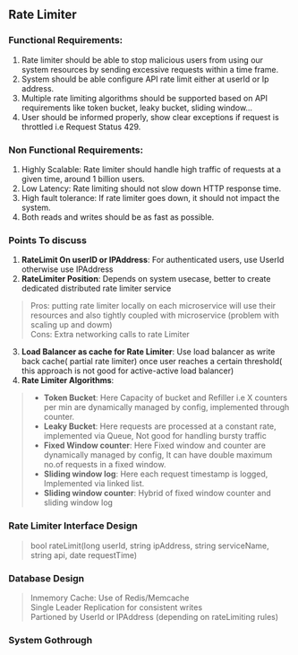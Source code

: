 ## Rate Limiter

### Functional Requirements:
1. Rate limiter should be able to stop malicious users from using our system resources by sending excessive requests within a time frame.
2. System should be able configure API rate limit either at userId or Ip address.
3. Multiple rate limiting algorithms should be supported based on API requirements like token bucket, leaky bucket, sliding window…
4. User should be informed properly, show clear exceptions if request is throttled i.e Request Status 429.

### Non Functional Requirements:
1. Highly Scalable: Rate limiter should handle high traffic of requests at a given time, around 1 billion users. 
2. Low Latency: Rate limiting should not slow down HTTP response time.
3. High fault tolerance: If rate limiter goes down, it should not impact the system.
4. Both reads and writes should be as fast as possible. 

### Points To discuss
1. **RateLimit On userID or IPAddress**: For authenticated users, use UserId otherwise use IPAddress
2. **RateLimiter Position**: Depends on system usecase, better to create dedicated distributed rate limiter service
> Pros: putting rate limiter locally on each microservice will use their resources and also tightly coupled with microservice (problem with scaling up and dowm)<br>
> Cons: Extra networking calls to rate Limiter
3. **Load Balancer as cache for Rate Limiter**: Use load balancer as write back cache( partial rate limiter) once user reaches a certain threshold( this approach is not good for active-active load balancer)
4. **Rate Limiter Algorithms**: 
> - **Token Bucket**: Here Capacity of bucket and Refiller i.e X counters per min are dynamically managed by config, implemented through counter.<br>
> - **Leaky Bucket**: Here requests are processed at a constant rate, implemented via Queue, Not good for handling bursty traffic<br>
> - **Fixed Window counter**: Here Fixed window and counter are dynamically managed by config, It can have double maximum no.of requests in a fixed window.<br>
> - **Sliding window log**: Here each request timestamp is logged, Implemented via linked list.<br>
> - **Sliding window counter**: Hybrid of fixed window counter and sliding window log

### Rate Limiter Interface Design
> bool rateLimit(long userId, string ipAddress, string serviceName, string api, date requestTime)

### Database Design
> Inmemory Cache: Use of Redis/Memcache<br>
> Single Leader Replication for consistent writes<br>
> Partioned by UserId or IPAddress (depending on rateLimiting rules)

### System Gothrough



